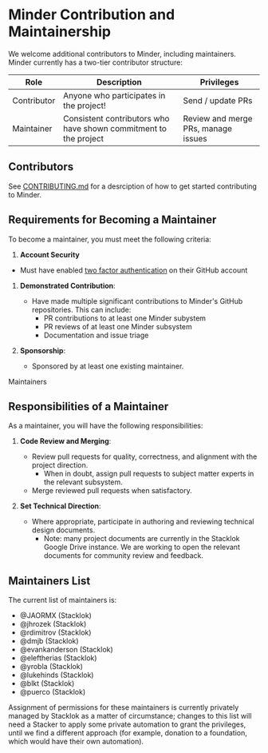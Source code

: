 # Minder Contribution and Maintainership

We welcome additional contributors to Minder, including maintainers. Minder
currently has a two-tier contributor structure:

| Role        | Description                                                      | Privileges                          |
| ----------- | ---------------------------------------------------------------- | ----------------------------------- |
| Contributor | Anyone who participates in the project!                          | Send / update PRs                   |
| Maintainer  | Consistent contributors who have shown commitment to the project | Review and merge PRs, manage issues |

## Contributors

See [CONTRIBUTING.md](./CONTRIBUTING.md) for a desrciption of how to get started
contributing to Minder.

## Requirements for Becoming a Maintainer

To become a maintainer, you must meet the following criteria:

1. **Account Security**

- Must have enabled
  [two factor authentication](https://docs.github.com/en/authentication/securing-your-account-with-two-factor-authentication-2fa/about-two-factor-authentication)
  on their GitHub account

1. **Demonstrated Contribution**:

   - Have made multiple significant contributions to Minder's GitHub
     repositories. This can include:
     - PR contributions to at least one Minder subystem
     - PR reviews of at least one Minder subsystem
     - Documentation and issue triage

1. **Sponsorship**:

   - Sponsored by at least one existing maintainer.

Maintainers

## Responsibilities of a Maintainer

As a maintainer, you will have the following responsibilities:

1. **Code Review and Merging**:

   - Review pull requests for quality, correctness, and alignment with the
     project direction.
     - When in doubt, assign pull requests to subject matter experts in the
       relevant subsystem.
   - Merge reviewed pull requests when satisfactory.

1. **Set Technical Direction**:

   - Where appropriate, participate in authoring and reviewing technical design
     documents.
     - Note: many project documents are currently in the Stacklok Google Drive
       instance. We are working to open the relevant documents for community
       review and feedback.

## Maintainers List

The current list of maintainers is:

- @JAORMX (Stacklok)
- @jhrozek (Stacklok)
- @rdimitrov (Stacklok)
- @dmjb (Stacklok)
- @evankanderson (Stacklok)
- @eleftherias (Stacklok)
- @yrobla (Stacklok)
- @lukehinds (Stacklok)
- @blkt (Stacklok)
- @puerco (Stacklok)

Assignment of permissions for these maintainers is currently privately managed
by Stacklok as a matter of circumstance; changes to this list will need a
Stacker to apply some private automation to grant the privileges, until we find
a different approach (for example, donation to a foundation, which would have
their own automation).
